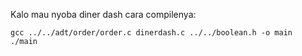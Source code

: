 Kalo mau nyoba diner dash cara compilenya:

```
gcc ../../adt/order/order.c dinerdash.c ../../boolean.h -o main
./main
```
